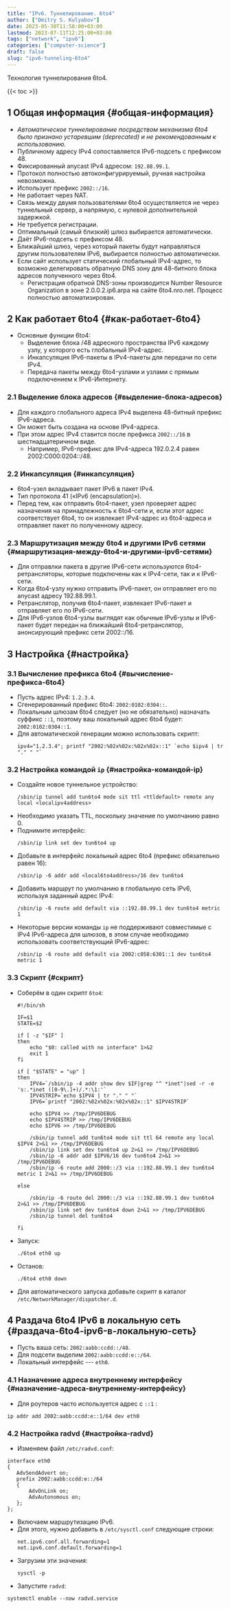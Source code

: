 ```yaml
---
title: "IPv6. Туннелирование. 6to4"
author: ["Dmitry S. Kulyabov"]
date: 2023-05-30T11:58:00+03:00
lastmod: 2023-07-11T12:25:00+03:00
tags: ["network", "ipv6"]
categories: ["computer-science"]
draft: false
slug: "ipv6-tunneling-6to4"
---
```


Технология туннелирования 6to4.

<!--more-->

{{< toc >}}


## <span class="section-num">1</span> Общая информация {#общая-информация}

-   _Автоматическое туннелирование посредством механизма 6to4 было признано устаревшим (deprecated) и не рекомендованным к использованию._
-   Публичному адресу IPv4 сопоставляется IPv6-подсеть с префиксом 48.
-   Фиксированный anycast IPv4 адресом: `192.88.99.1`.
-   Протокол полностью автоконфигурируемый, ручная настройка невозможна.
-   Использует префикс `2002::/16`.
-   Не работает через NAT.
-   Связь между двумя пользователями 6to4 осуществляется не через туннельный сервер, а напрямую, с нулевой дополнительной задержкой.
-   Не требуется регистрации.
-   Оптимальный (самый близкий) шлюз выбирается автоматически.
-   Даёт IPv6-подсеть с префиксом 48.
-   Ближайший шлюз, через который пакеты будут направляться другим пользователям IPv6, выбирается полностью автоматически.
-   Если сайт использует статический глобальный IPv4-адрес, то возможно делегировать обратную DNS зону для 48-битного блока адресов полученного через 6to4.
    -   Регистрация обратной DNS-зоны производится Number Resource Organization в зоне 2.0.0.2.ip6.arpa на сайте 6to4.nro.net. Процесс полностью автоматизирован.


## <span class="section-num">2</span> Как работает 6to4 {#как-работает-6to4}

-   Основные функции 6to4:
    -   Выделение блока /48 адресного пространства IPv6 каждому узлу, у которого есть глобальный IPv4-адрес.
    -   Инкапсуляция IPv6-пакеты в IPv4-пакеты для передачи по сети IPv4.
    -   Передача пакеты между 6to4-узлами и узлами с прямым подключением к IPv6-Интернету.


### <span class="section-num">2.1</span> Выделение блока адресов {#выделение-блока-адресов}

-   Для каждого глобального адреса IPv4 выделена 48-битный префикс IPv6-адреса.
-   Он может быть создана на основе IPv4-адреса.
-   При этом адрес IPv4 ставится после префикса `2002::/16` в шестнадцатеричном виде.
    -   Например, IPv6-префикс для IPv4-адреса 192.0.2.4 равен 2002:C000:0204::/48.


### <span class="section-num">2.2</span> Инкапсуляция {#инкапсуляция}

-   6to4-узел вкладывает пакет IPv6 в пакет IPv4.
-   Тип протокола 41 («IPv6 (encapsulation)»).
-   Перед тем, как отправить 6to4-пакет, узел проверяет адрес назначения на принадлежность к 6to4-сети и, если этот адрес соответствует 6to4, то он извлекает IPv4-адрес из 6to4-адреса и отправляет пакет по полученному адресу.


### <span class="section-num">2.3</span> Маршрутизация между 6to4 и другими IPv6 сетями {#маршрутизация-между-6to4-и-другими-ipv6-сетями}

-   Для отправлки пакета в другие IPv6-сети используются 6to4-ретрансляторы, которые подключены как к IPv4-сети, так и к IPv6-сети.
-   Когда 6to4-узлу нужно отправить IPv6-пакет, он отправляет его по anycast адресу 192.88.99.1.
-   Ретранслятор, получив 6to4-пакет, извлекает IPv6-пакет и отправляет его по IPv6-сети.
-   Для IPv6-узлов 6to4-узлы выглядят как обычные IPv6-узлы и IPv6-пакет будет передан на ближайший 6to4-ретранслятор, анонсирующий префикс сети 2002::/16.


## <span class="section-num">3</span> Настройка {#настройка}


### <span class="section-num">3.1</span> Вычисление префикса 6to4 {#вычисление-префикса-6to4}

-   Пусть адрес IPv4: `1.2.3.4`.
-   Сгенерированный префикс 6to4: `2002:0102:0304::`.
-   Локальным шлюзам 6to4 следует (но не обязательно) назначать суффикс `::1`, поэтому ваш локальный адрес 6to4 будет: `2002:0102:0304::1`.
-   Для автоматической генерации можно использовать скрипт:
    ```shell
    ipv4="1.2.3.4"; printf "2002:%02x%02x:%02x%02x::1" `echo $ipv4 | tr "." " "`
    ```


### <span class="section-num">3.2</span> Настройка командой `ip` {#настройка-командой-ip}

-   Создайте новое туннельное устройство:
    ```shell
    /sbin/ip tunnel add tun6to4 mode sit ttl <ttldefault> remote any local <localipv4address>
    ```
-   Необходимо указать TTL, поскольку значение по умолчанию равно 0.
-   Поднимите интерфейс:
    ```shell
    /sbin/ip link set dev tun6to4 up
    ```
-   Добавьте в интерфейс локальный адрес 6to4 (префикс обязательно равен 16):
    ```shell
    /sbin/ip -6 addr add <local6to4address>/16 dev tun6to4
    ```
-   Добавить маршрут по умолчанию в глобальную сеть IPv6, используя заданный адрес IPv4:
    ```shell
    /sbin/ip -6 route add default via ::192.88.99.1 dev tun6to4 metric 1
    ```
-   Некоторые версии команды `ip` не поддерживают совместимые с IPv4 IPv6-адреса для шлюзов, в этом случае необходимо использовать соответствующий IPv6-адрес:
    ```shell
    /sbin/ip -6 route add default via 2002:c058:6301::1 dev tun6to4 metric 1
    ```


### <span class="section-num">3.3</span> Скрипт {#скрипт}

-   Соберём в один скрипт `6to4`:
    ```shell
    #!/bin/sh

    IF=$1
    STATE=$2

    if [ -z "$IF" ]
    then
        echo "$0: called with no interface" 1>&2
        exit 1
    fi

    if [ "$STATE" = "up" ]
    then
        IPV4=`/sbin/ip -4 addr show dev $IF|grep "^ *inet"|sed -r -e 's:.*inet ([0-9\.]+)/.*:\1:'`
        IPV4STRIP=`echo $IPV4 | tr "." " "`
        IPV6=`printf "2002:%02x%02x:%02x%02x::1" $IPV4STRIP`

        echo $IPV4 >> /tmp/IPV6DEBUG
        echo $IPV4STRIP >> /tmp/IPV6DEBUG
        echo $IPV6 >> /tmp/IPV6DEBUG

        /sbin/ip tunnel add tun6to4 mode sit ttl 64 remote any local $IPV4 2>&1 >> /tmp/IPV6DEBUG
        /sbin/ip link set dev tun6to4 up 2>&1 >> /tmp/IPV6DEBUG
        /sbin/ip -6 addr add $IPV6/16 dev tun6to4 2>&1 >> /tmp/IPV6DEBUG
        /sbin/ip -6 route add 2000::/3 via ::192.88.99.1 dev tun6to4 metric 1 2>&1 >> /tmp/IPV6DEBUG

    else

        /sbin/ip -6 route del 2000::/3 via ::192.88.99.1 dev tun6to4 2>&1 >> /tmp/IPV6DEBUG
        /sbin/ip link set dev tun6to4 down 2>&1 >> /tmp/IPV6DEBUG
        /sbin/ip tunnel del tun6to4

    fi
    ```
-   Запуск:
    ```shell
    ./6to4 eth0 up
    ```
-   Останов:
    ```shell
    ./6to4 eth0 down
    ```
-   Для автоматического запуска добавьте скрипт в каталог `/etc/NetworkManager/dispatcher.d`.


## <span class="section-num">4</span> Раздача 6to4 IPv6 в локальную сеть {#раздача-6to4-ipv6-в-локальную-сеть}

-   Пусть ваша сеть: `2002:aabb:ccdd::/48`.
-   Для подсети выделим `2002:aabb:ccdd:e::/64`.
-   Локальный интерфейс --- `eth0`.


### <span class="section-num">4.1</span> Назначение адреса внутреннему интерфейсу {#назначение-адреса-внутреннему-интерфейсу}

-   Для роутеров часто используется адрес с `::1` :

<!--listend-->

```shell
ip addr add 2002:aabb:ccdd:e::1/64 dev eth0
```


### <span class="section-num">4.2</span> Настройка radvd {#настройка-radvd}

-   Изменяем файл `/etc/radvd.conf`:

<!--listend-->

```conf-unix
interface eth0
{
   AdvSendAdvert on;
   prefix 2002:aabb:ccdd:e::/64
   {
       AdvOnLink on;
       AdvAutonomous on;
   };
};
```

-   Включаем маршрутизацию IPv6.
-   Для этого, нужно добавить в `/etc/sysctl.conf` следующие строки:
    ```conf-unix
    net.ipv6.conf.all.forwarding=1
    net.ipv6.conf.default.forwarding=1
    ```
-   Загрузим эти значения:
    ```shell
    sysctl -p
    ```
-   Запустите `radvd`:

<!--listend-->

```shell
systemctl enable --now radvd.service
```
